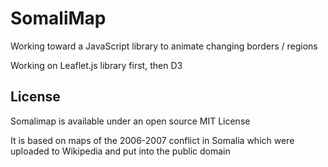 # SomaliMap

Working toward a JavaScript library to animate changing borders / regions

Working on Leaflet.js library first, then D3

## License

Somalimap is available under an open source MIT License

It is based on maps of the 2006-2007 conflict in Somalia which were uploaded to Wikipedia and put into the public domain